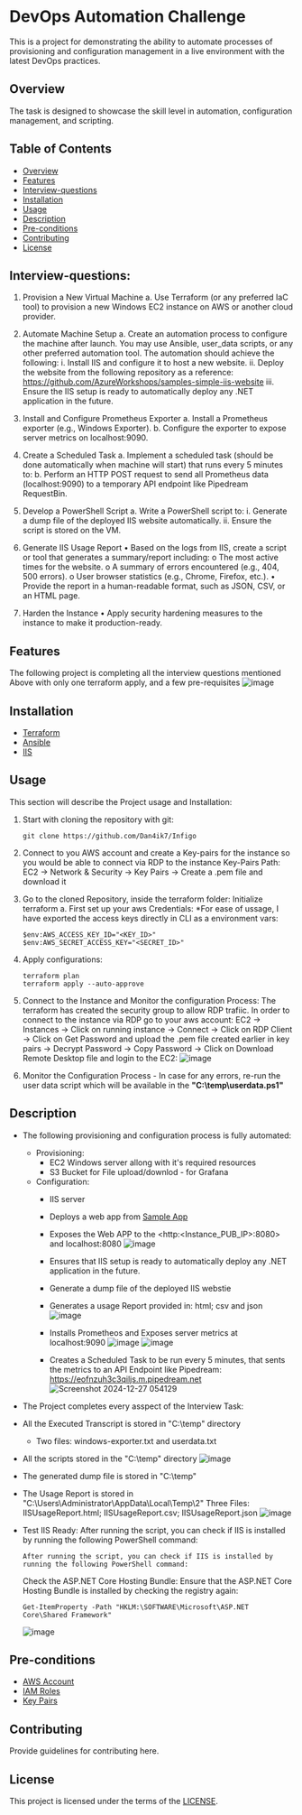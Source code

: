 # DevOps Automation Challenge
This is a project for demonstrating the ability to automate processes of provisioning and configuration management in a live environment with the latest DevOps practices.

## Overview
The task is designed to showcase the skill level in automation, configuration management, and scripting.

## Table of Contents
- [Overview](#overview)
- [Features](#features)
- [Interview-questions](#Interview-questions)
- [Installation](#installation)
- [Usage](#usage)
- [Description](#Description)
- [Pre-conditions](#pre-conditions)
- [Contributing](#contributing)
- [License](#license)

## Interview-questions:
1. Provision a New Virtual Machine
a. Use Terraform (or any preferred IaC tool) to provision a new Windows EC2
instance on AWS or another cloud provider.

2. Automate Machine Setup
a. Create an automation process to configure the machine after launch. You
may use Ansible, user_data scripts, or any other preferred automation tool.
The automation should achieve the following:
i. Install IIS and configure it to host a new website.
ii. Deploy the website from the following repository as a reference:
https://github.com/AzureWorkshops/samples-simple-iis-website
iii. Ensure the IIS setup is ready to automatically deploy any .NET
application in the future.
3. Install and Configure Prometheus Exporter
a. Install a Prometheus exporter (e.g., Windows Exporter).
b. Configure the exporter to expose server metrics on localhost:9090.
4. Create a Scheduled Task
a. Implement a scheduled task (should be done automatically when machine
will start) that runs every 5 minutes to:
b. Perform an HTTP POST request to send all Prometheus data
(localhost:9090) to a temporary API endpoint like Pipedream
RequestBin.
5. Develop a PowerShell Script
a. Write a PowerShell script to:
  i. Generate a dump file of the deployed IIS website automatically.
  ii. Ensure the script is stored on the VM.
6. Generate IIS Usage Report
• Based on the logs from IIS, create a script or tool that generates a summary/report
including:
o The most active times for the website.
o A summary of errors encountered (e.g., 404, 500 errors).
o User browser statistics (e.g., Chrome, Firefox, etc.).
• Provide the report in a human-readable format, such as JSON, CSV, or an HTML
page.
7. Harden the Instance
• Apply security hardening measures to the instance to make it production-ready.

## Features
The following project is completing all the interview questions mentioned Above with only one terraform apply, and a few pre-requisites
![image](https://github.com/user-attachments/assets/023f686b-7071-4c3a-9b3b-cae063a30d64)


## Installation
- [Terraform](https://developer.hashicorp.com/terraform/tutorials/aws-get-started/install-cli)
- [Ansible](https://docs.ansible.com/ansible/latest/installation_guide/intro_installation.html)
- [IIS](https://learn.microsoft.com/en-us/iis/)

## Usage
This section will describe the Project usage and Installation:
  1. Start with cloning the repository with git:
     ```
     git clone https://github.com/Dan4ik7/Infigo
     ```
  2. Connect to you AWS account and create a Key-pairs for the instance so you would be able to connect via RDP to the instance
     Key-Pairs Path: EC2 -> Network & Security -> Key Pairs -> Create a .pem file and download it
  
  3. Go to the cloned Repository, inside the terraform folder: Initialize terraform
     a. First set up your aws Credentials:
        *For ease of ussage, I have exported the access keys directly in CLI as a environment vars:
        ```
        $env:AWS_ACCESS_KEY_ID="<KEY_ID>"
        $env:AWS_SECRET_ACCESS_KEY="<SECRET_ID>"
        ```
  4. Apply configurations:
      ```
      terraform plan
      terraform apply --auto-approve
      ```
  5. Connect to the Instance and Monitor the configuration Process:
     The terraform has created the security group to allow RDP trafiic. In order to connect to the instance via RDP go to your aws account:
     EC2 -> Instances -> Click on running instance -> Connect -> Click on RDP Client -> Click on Get Password and upload the .pem file created
     earlier in key pairs -> Decrypt Password -> Copy Password -> Click on Download Remote Desktop file and login to the EC2:
     ![image](https://github.com/user-attachments/assets/da3cde43-c00f-4e26-9639-7f32e091fbb5)
  6. Monitor the Configuration Process - In case for any errors, re-run the user data script which will be available in the
   **"C:\temp\userdata.ps1"**

  
## Description
- The following provisioning and configuration process is fully automated:
    - Provisioning:
      - EC2 Windows server allong with it's required resources
      - S3 Bucket for File upload/downlod - for Grafana
    - Configuration:
      - IIS server
      - Deploys a web app from [Sample App](https://github.com/AzureWorkshops/samples-simple-iis-website)
      - Exposes the Web APP to the <http:<Instance_PUB_IP>:8080> and localhost:8080
        ![image](https://github.com/user-attachments/assets/d43a65a1-052d-47fa-be64-2fd963675b24)
      - Ensures that IIS setup is ready to automatically deploy any .NET application in the future.
      - Generate a dump file of the deployed IIS webstie
      - Generates a usage Report provided in: html; csv and json
        ![image](https://github.com/user-attachments/assets/e46019c4-53fa-4758-af54-d50fc27d4051)

      - Installs Prometheos and Exposes server metrics at localhost:9090
        ![image](https://github.com/user-attachments/assets/77038dfc-7952-4319-ae96-00dc26c2fd9a)
        ![image](https://github.com/user-attachments/assets/ff036bff-884f-47e3-a720-afec06f78767)
        
      - Creates a Scheduled Task to be run every 5 minutes, that sents the metrics to an API Endpoint like Pipedream:         
        https://eofnzuh3c3qiljs.m.pipedream.net
        ![Screenshot 2024-12-27 054129](https://github.com/user-attachments/assets/34e029ec-8c6e-48fe-8cc8-97ef36c5f65b)
- The Project completes every asspect of the Interview Task:
- All the Executed Transcript is stored in "C:\temp" directory
   - Two files: windows-exporter.txt and userdata.txt
- All the scripts stored in the "C:\temp" directory
  ![image](https://github.com/user-attachments/assets/d5dce0ae-9721-47c7-b102-0449d60b74a7)
- The generated dump file is stored in "C:\temp"
- The Usage Report is stored in "C:\Users\Administrator\AppData\Local\Temp\2"
  Three Files: IISUsageReport.html; IISUsageReport.csv; IISUsageReport.json
  ![image](https://github.com/user-attachments/assets/cb9184c9-43ce-4a04-b2fa-d696b6ba2de9)

- Test IIS Ready:
  After running the script, you can check if IIS is installed by running the following PowerShell command:
  ```
  After running the script, you can check if IIS is installed by running the following PowerShell command:
  ```

  Check the ASP.NET Core Hosting Bundle: Ensure that the ASP.NET Core Hosting Bundle is installed by checking the registry again:
  ```
  Get-ItemProperty -Path "HKLM:\SOFTWARE\Microsoft\ASP.NET Core\Shared Framework"
  ```

  ![image](https://github.com/user-attachments/assets/6eb6e0fd-47ed-43ec-ba92-80b7bd0d3b24)

  


## Pre-conditions
- [AWS Account](https://aws.amazon.com/resources/create-account/)
- [IAM Roles](https://docs.aws.amazon.com/AWSEC2/latest/UserGuide/iam-roles-for-amazon-ec2.html)
- [Key Pairs](https://docs.aws.amazon.com/AWSEC2/latest/UserGuide/ec2-key-pairs.html)

## Contributing
Provide guidelines for contributing here.

## License
This project is licensed under the terms of the [LICENSE](https://github.com/Dan4ik7/Infigo/blob/main/LICENSE).
